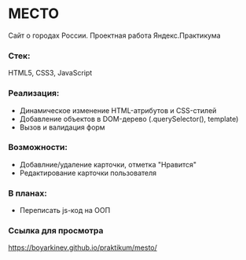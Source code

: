 # МЕСТО
Сайт о городах России. Проектная работа Яндекс.Практикума
### Стек:
HTML5, CSS3, JavaScript
### Реализация:
* Динамическое изменение HTML-атрибутов и CSS-стилей
* Добавление объектов в DOM-дерево (.querySelector(), template)
* Вызов и валидация форм
### Возможности:
* Добавлние/удаление карточки, отметка "Нравится"
* Редактирование карточки пользователя
### В планах:
* Переписать js-код на ООП
### Ссылка для просмотра
https://boyarkinev.github.io/praktikum/mesto/
